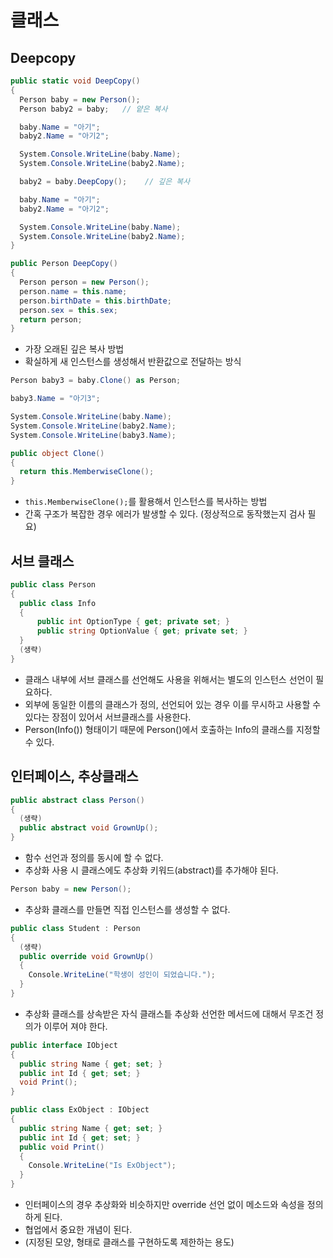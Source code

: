 # 클래스

## Deepcopy

```csharp
public static void DeepCopy()
{
  Person baby = new Person();
  Person baby2 = baby;   // 얕은 복사

  baby.Name = "아기";
  baby2.Name = "아기2";

  System.Console.WriteLine(baby.Name);
  System.Console.WriteLine(baby2.Name);

  baby2 = baby.DeepCopy();    // 깊은 복사

  baby.Name = "아기";
  baby2.Name = "아기2";

  System.Console.WriteLine(baby.Name);
  System.Console.WriteLine(baby2.Name);
}
```

```csharp
public Person DeepCopy()
{
  Person person = new Person();
  person.name = this.name;
  person.birthDate = this.birthDate;
  person.sex = this.sex;
  return person;
}
```

- 가장 오래된 깊은 복사 방법
- 확실하게 새 인스턴스를 생성해서 반환값으로 전달하는 방식

```csharp
Person baby3 = baby.Clone() as Person;

baby3.Name = "아기3";

System.Console.WriteLine(baby.Name);
System.Console.WriteLine(baby2.Name);
System.Console.WriteLine(baby3.Name);
```

```csharp
public object Clone()
{
  return this.MemberwiseClone();
}
```

- `this.MemberwiseClone();`를 활용해서 인스턴스를 복사하는 방법
- 간혹 구조가 복잡한 경우 에러가 발생할 수 있다. (정상적으로 동작했는지 검사 필요)

## 서브 클래스

```csharp
public class Person
{
  public class Info
  {
      public int OptionType { get; private set; }
      public string OptionValue { get; private set; }
  }
  (생략)
}
```

- 클래스 내부에 서브 클래스를 선언해도 사용을 위해서는 별도의 인스턴스 선언이 필요하다.
- 외부에 동일한 이름의 클래스가 정의, 선언되어 있는 경우 이를 무시하고 사용할 수 있다는 장점이 있어서 서브클래스를 사용한다.
- Person(Info()) 형태이기 때문에 Person()에서 호출하는 Info의 클래스를 지정할 수 있다.

## 인터페이스, 추상클래스

```csharp
public abstract class Person()
{
  (생략)
  public abstract void GrownUp();
}
```

- 함수 선언과 정의를 동시에 할 수 없다.
- 추상화 사용 시 클래스에도 추상화 키워드(abstract)를 추가해야 된다.

```csharp
Person baby = new Person();
```

- 추상화 클래스를 만들면 직접 인스턴스를 생성할 수 없다.

```csharp
public class Student : Person
{
  (생략)
  public override void GrownUp()
  {
    Console.WriteLine("학생이 성인이 되었습니다.");
  }
}
```

- 추상화 클래스를 상속받은 자식 클래스틑 추상화 선언한 메서드에 대해서 무조건 정의가 이루어 져야 한다.

```csharp
public interface IObject
{
  public string Name { get; set; }
  public int Id { get; set; }
  void Print();
}

public class ExObject : IObject
{
  public string Name { get; set; }
  public int Id { get; set; }
  public void Print()
  {
    Console.WriteLine("Is ExObject");
  }
}
```

- 인터페이스의 경우 추상화와 비슷하지만 override 선언 없이 메소드와 속성을 정의하게 된다.
- 협업에서 중요한 개념이 된다. 
- (지정된 모양, 형태로 클래스를 구현하도록 제한하는 용도)